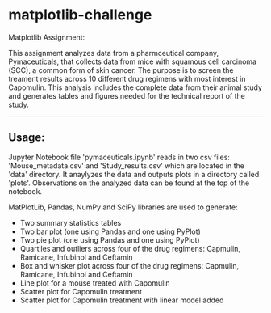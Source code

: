 # matplotlib-challenge
Matplotlib Assignment:

This assignment analyzes data from a pharmceutical company, Pymaceuticals, that collects data from mice with squamous cell carcinoma (SCC), a common form of skin cancer.  The purpose is to screen the treament results across 10 different drug regimens with most interest in Capomulin.  This analysis includes the complete data from their animal study and generates tables and figures needed for the technical report of the study.
***
## Usage:

Jupyter Notebook file 'pymaceuticals.ipynb' reads in two csv files: 'Mouse_metadata.csv' and 'Study_results.csv' which are located in the 'data' directory.  It anaylyzes the data and outputs plots in a directory called 'plots'.  Observations on the analyzed data can be found at the top of the notebook.

MatPlotLib, Pandas, NumPy and SciPy libraries are used to generate:

- Two summary statistics tables
- Two bar plot (one using Pandas and one using PyPlot)
- Two pie plot (one using Pandas and one using PyPlot)
- Quartiles and outliers across four of the drug regimens: Capmulin, Ramicane, Infubinol and Ceftamin
- Box and whisker plot across four of the drug regimens: Capmulin, Ramicane, Infubinol and Ceftamin
- Line plot for a mouse treated with Capomulin
- Scatter plot for Capomulin treatment
- Scatter plot for Capomulin treatment with linear model added